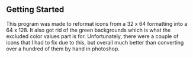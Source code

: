 ## Getting Started

This program was made to reformat icons from a 32 x 64 formatting into a 64 x 128.
It also got rid of the green backgrounds which is what the excluded color values part is for. Unfortunately, there were a couple of icons that I had to fix due to this, but overall much better than converting over a hundred of them by hand in photoshop.
